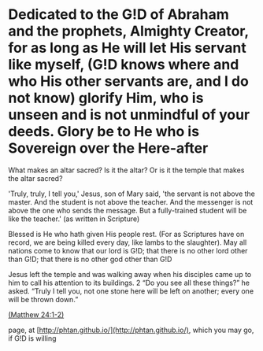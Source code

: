 Dedicated to the G!D of Abraham and the prophets, Almighty Creator, for as long as He will let His servant like myself, (G!D knows where and who His other servants are, and I do not know) glorify Him, who is unseen and is not unmindful of your deeds. Glory be to He who is Sovereign over the Here-after
===============

What makes an altar sacred? Is it the altar? Or is it the temple that makes the altar sacred?

'Truly, truly, I tell you,' Jesus, son of Mary said, 'the servant is not above the master. 
And the student is not above the teacher. And the
messenger is not above the one who sends the message. But
a fully-trained student will be like the teacher.' (as written in Scripture)

Blessed is He who hath given His people rest. (For as Scriptures have on record, we are being
killed every day, like lambs to the slaughter). May all nations come to know that our lord is G!D; that there is no
other lord other than G!D; that there is no other god other than G!D


Jesus left the temple and was walking away when his disciples came up to him to call his attention to its buildings. 2 “Do you see all these things?” he asked. “Truly I tell you, not one stone here will be left on another; every one will be thrown down.”

[(Matthew 24:1-2)](https://www.biblegateway.com/passage/?search=Matthew%2024:1-2)

page, at [http://phtan.github.io/](http://phtan.github.io/), which you may go, if G!D is willing 

